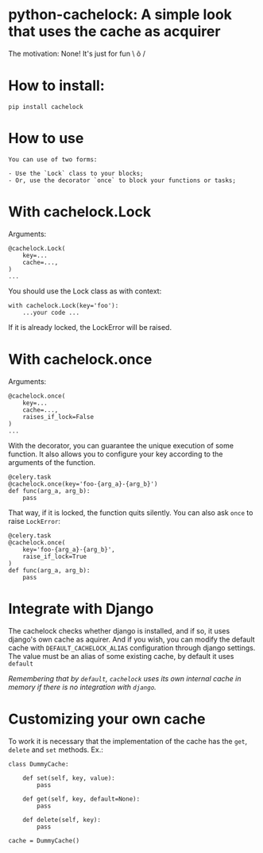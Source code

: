 python-cachelock: A simple look that uses the cache as acquirer
===============================================================

The motivation: None! It's just for fun \ õ /

How to install:
===============

    pip install cachelock

How to use
==========

    You can use of two forms:

    - Use the `Lock` class to your blocks;
    - Or, use the decorator `once` to block your functions or tasks;

With cachelock.Lock
===============

Arguments:

    @cachelock.Lock(
        key=...
        cache=...,
    )
    ...

You should use the Lock class as with context:

    with cachelock.Lock(key='foo'):
        ...your code ...

If it is already locked, the LockError will be raised.

With cachelock.once
===================

Arguments:

    @cachelock.once(
        key=...
        cache=...,
        raises_if_lock=False
    )
    ...

With the decorator, you can guarantee the unique execution of some function. It also allows you to configure your key according to the arguments of the function.

    @celery.task
    @cachelock.once(key='foo-{arg_a}-{arg_b}')
    def func(arg_a, arg_b):
        pass

That way, if it is locked, the function quits silently. You can also ask `once` to raise `LockError`:

    @celery.task
    @cachelock.once(
        key='foo-{arg_a}-{arg_b}',
        raise_if_lock=True
    )
    def func(arg_a, arg_b):
        pass

Integrate with Django
=====================

The cachelock checks whether django is installed, and if so, it uses django's own cache as aquirer. And if you wish, you can modify the default cache with `DEFAULT_CACHELOCK_ALIAS` configuration through django settings. The value must be an alias of some existing cache, by default it uses `default`


*Remembering that by `default`, `cachelock` uses its own internal cache in memory if there is no integration with `django`.*

Customizing your own cache
==========================

To work it is necessary that the implementation of the cache has the `get`, `delete` and `set` methods. Ex.:

    class DummyCache:

        def set(self, key, value):
            pass

        def get(self, key, default=None):
            pass

        def delete(self, key):
            pass

    cache = DummyCache()
